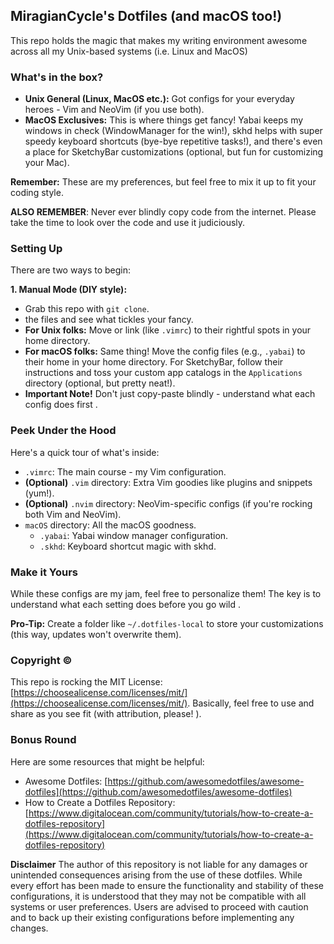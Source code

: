 ## MiragianCycle's Dotfiles   (and macOS  too!)

This repo holds the magic that makes my writing environment awesome across all my Unix-based systems (i.e. Linux and MacOS)

### What's in the box?  

* **Unix General (Linux, MacOS etc.):** Got configs for your everyday heroes - Vim and NeoVim   (if you use both).
* **MacOS Exclusives:**  This is where things get fancy! Yabai keeps my windows in check  (WindowManager for the win!), skhd helps with super speedy keyboard shortcuts  (bye-bye repetitive tasks!), and there's even a place for SketchyBar customizations   (optional, but fun for customizing your Mac).

**Remember:** These are my preferences, but feel free to mix it up to fit your coding style. 

**ALSO REMEMBER**: Never ever blindly copy code from the internet. Please take the time to look over the code and use it judiciously. 

### Setting Up  

There are two ways to begin:

**1. Manual Mode (DIY style):**

* Grab this repo with `git clone`.
*  the files and see what tickles your fancy.
*  **For Unix folks:** Move or link  (like `.vimrc`) to their rightful spots in your home directory.
*  **For macOS folks:** Same thing! Move the config files (e.g., `.yabai`) to their home in your home directory. For SketchyBar, follow their instructions and toss your custom app catalogs in the `Applications` directory  (optional, but pretty neat!).
* **Important Note!**  Don't just copy-paste blindly - understand what each config does first  . 


###  Peek Under the Hood  

Here's a quick tour of what's inside:

* `.vimrc`: The main course - my Vim configuration.
*  **(Optional)** `.vim` directory: Extra Vim goodies like plugins and snippets (yum!).
*  **(Optional)** `.nvim` directory: NeoVim-specific configs (if you're rocking both Vim and NeoVim).
* `macOS` directory: All the macOS goodness.
    * `.yabai`:  Yabai window manager configuration.
    * `.skhd`:  Keyboard shortcut magic with skhd.


### Make it Yours  

While these configs are my jam, feel free to personalize them!  The key is to understand what each setting does before you go wild  .

**Pro-Tip:** Create a folder like `~/.dotfiles-local` to store your customizations  (this way, updates won't overwrite them).


### Copyright  ©️

This repo is rocking the MIT License: [https://choosealicense.com/licenses/mit/](https://choosealicense.com/licenses/mit/). Basically, feel free to use and share as you see fit  (with attribution, please! ).


### Bonus Round   

Here are some resources that might be helpful:

* Awesome Dotfiles: [https://github.com/awesomedotfiles/awesome-dotfiles](https://github.com/awesomedotfiles/awesome-dotfiles)
* How to Create a Dotfiles Repository: [https://www.digitalocean.com/community/tutorials/how-to-create-a-dotfiles-repository](https://www.digitalocean.com/community/tutorials/how-to-create-a-dotfiles-repository)

**Disclaimer**
The author of this repository is not liable for any damages or unintended consequences arising from the use of these dotfiles. While every effort has been made to ensure the functionality and stability of these configurations, it is understood that they may not be compatible with all systems or user preferences. Users are advised to proceed with caution and to back up their existing configurations before implementing any changes.
